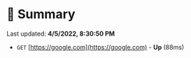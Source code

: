 # 📖 Summary
Last updated: **4/5/2022, 8:30:50 PM**

- `GET` [https://google.com](https://google.com) - **Up** (88ms)
